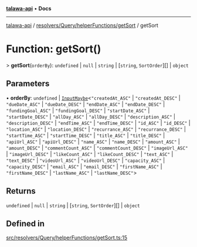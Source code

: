 [**talawa-api**](../../../../../README.md) • **Docs**

***

[talawa-api](../../../../../modules.md) / [resolvers/Query/helperFunctions/getSort](../README.md) / getSort

# Function: getSort()

\> **getSort**(`orderBy`): `undefined` \| `null` \| `string` \| [`string`, `SortOrder`][] \| `object`

## Parameters

• **orderBy**: `undefined` \| [`InputMaybe`](../../../../../types/generatedGraphQLTypes/type-aliases/InputMaybe.md)\<`"createdAt_ASC"` \| `"createdAt_DESC"` \| `"dueDate_ASC"` \| `"dueDate_DESC"` \| `"endDate_ASC"` \| `"endDate_DESC"` \| `"fundingGoal_ASC"` \| `"fundingGoal_DESC"` \| `"startDate_ASC"` \| `"startDate_DESC"` \| `"allDay_ASC"` \| `"allDay_DESC"` \| `"description_ASC"` \| `"description_DESC"` \| `"endTime_ASC"` \| `"endTime_DESC"` \| `"id_ASC"` \| `"id_DESC"` \| `"location_ASC"` \| `"location_DESC"` \| `"recurrance_ASC"` \| `"recurrance_DESC"` \| `"startTime_ASC"` \| `"startTime_DESC"` \| `"title_ASC"` \| `"title_DESC"` \| `"apiUrl_ASC"` \| `"apiUrl_DESC"` \| `"name_ASC"` \| `"name_DESC"` \| `"amount_ASC"` \| `"amount_DESC"` \| `"commentCount_ASC"` \| `"commentCount_DESC"` \| `"imageUrl_ASC"` \| `"imageUrl_DESC"` \| `"likeCount_ASC"` \| `"likeCount_DESC"` \| `"text_ASC"` \| `"text_DESC"` \| `"videoUrl_ASC"` \| `"videoUrl_DESC"` \| `"capacity_ASC"` \| `"capacity_DESC"` \| `"email_ASC"` \| `"email_DESC"` \| `"firstName_ASC"` \| `"firstName_DESC"` \| `"lastName_ASC"` \| `"lastName_DESC"`\>

## Returns

`undefined` \| `null` \| `string` \| [`string`, `SortOrder`][] \| `object`

## Defined in

[src/resolvers/Query/helperFunctions/getSort.ts:15](https://github.com/PalisadoesFoundation/talawa-api/blob/790ab2939a7c80eb0ff31afd318f8889a001f225/src/resolvers/Query/helperFunctions/getSort.ts#L15)
